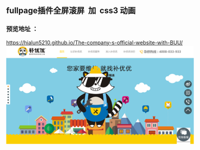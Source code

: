 ## fullpage插件全屏滚屏  加  css3 动画 


### 预览地址 ：

https://hialun5210.github.io/The-company-s-official-website-with-BUU/
<br/>
<img src="https://github.com/hialun5210/The-company-s-official-website-with-BUU/blob/master/1.png" />
